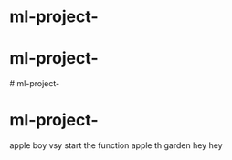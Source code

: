 ﻿# ml-project-
# ml-project-
﻿# ml-project-
# ml-project-
apple boy vsy
start the function 
apple th garden 
hey hey 
